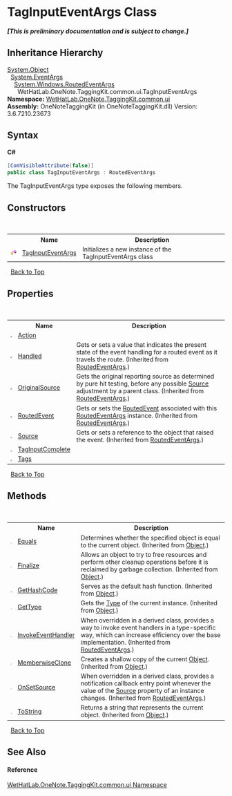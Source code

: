 # TagInputEventArgs Class
 _**\[This is preliminary documentation and is subject to change.\]**_


## Inheritance Hierarchy
<a href="http://msdn2.microsoft.com/en-us/library/e5kfa45b" target="_blank">System.Object</a><br />&nbsp;&nbsp;<a href="http://msdn2.microsoft.com/en-us/library/118wxtk3" target="_blank">System.EventArgs</a><br />&nbsp;&nbsp;&nbsp;&nbsp;<a href="http://msdn2.microsoft.com/en-us/library/ms589740" target="_blank">System.Windows.RoutedEventArgs</a><br />&nbsp;&nbsp;&nbsp;&nbsp;&nbsp;&nbsp;WetHatLab.OneNote.TaggingKit.common.ui.TagInputEventArgs<br />
**Namespace:**&nbsp;<a href="043a9407-ac38-b3ac-7348-a6090af495ad.md">WetHatLab.OneNote.TaggingKit.common.ui</a><br />**Assembly:**&nbsp;OneNoteTaggingKit (in OneNoteTaggingKit.dll) Version: 3.6.7210.23673

## Syntax

**C#**<br />
``` C#
[ComVisibleAttribute(false)]
public class TagInputEventArgs : RoutedEventArgs
```

The TagInputEventArgs type exposes the following members.


## Constructors
&nbsp;<table><tr><th></th><th>Name</th><th>Description</th></tr><tr><td>![Protected method](media/protmethod.gif "Protected method")</td><td><a href="844cceac-3da5-091e-7f62-80727e5f92e0.md">TagInputEventArgs</a></td><td>
Initializes a new instance of the TagInputEventArgs class</td></tr></table>&nbsp;
<a href="#taginputeventargs-class">Back to Top</a>

## Properties
&nbsp;<table><tr><th></th><th>Name</th><th>Description</th></tr><tr><td>![Public property](media/pubproperty.gif "Public property")</td><td><a href="75cec65d-aca3-71e7-0813-93d9026ebb68.md">Action</a></td><td /></tr><tr><td>![Public property](media/pubproperty.gif "Public property")</td><td><a href="http://msdn2.microsoft.com/en-us/library/ms601232" target="_blank">Handled</a></td><td>
Gets or sets a value that indicates the present state of the event handling for a routed event as it travels the route.
 (Inherited from <a href="http://msdn2.microsoft.com/en-us/library/ms589740" target="_blank">RoutedEventArgs</a>.)</td></tr><tr><td>![Public property](media/pubproperty.gif "Public property")</td><td><a href="http://msdn2.microsoft.com/en-us/library/ms601233" target="_blank">OriginalSource</a></td><td>
Gets the original reporting source as determined by pure hit testing, before any possible <a href="http://msdn2.microsoft.com/en-us/library/ms601235" target="_blank">Source</a> adjustment by a parent class.
 (Inherited from <a href="http://msdn2.microsoft.com/en-us/library/ms589740" target="_blank">RoutedEventArgs</a>.)</td></tr><tr><td>![Public property](media/pubproperty.gif "Public property")</td><td><a href="http://msdn2.microsoft.com/en-us/library/ms601234" target="_blank">RoutedEvent</a></td><td>
Gets or sets the <a href="http://msdn2.microsoft.com/en-us/library/ms601234" target="_blank">RoutedEvent</a> associated with this <a href="http://msdn2.microsoft.com/en-us/library/ms589740" target="_blank">RoutedEventArgs</a> instance.
 (Inherited from <a href="http://msdn2.microsoft.com/en-us/library/ms589740" target="_blank">RoutedEventArgs</a>.)</td></tr><tr><td>![Public property](media/pubproperty.gif "Public property")</td><td><a href="http://msdn2.microsoft.com/en-us/library/ms601235" target="_blank">Source</a></td><td>
Gets or sets a reference to the object that raised the event.
 (Inherited from <a href="http://msdn2.microsoft.com/en-us/library/ms589740" target="_blank">RoutedEventArgs</a>.)</td></tr><tr><td>![Public property](media/pubproperty.gif "Public property")</td><td><a href="5c13c2bb-f08a-c063-8446-386b87590132.md">TagInputComplete</a></td><td /></tr><tr><td>![Public property](media/pubproperty.gif "Public property")</td><td><a href="55ab1ef4-1e73-2802-906c-a1a30d5a8c2a.md">Tags</a></td><td /></tr></table>&nbsp;
<a href="#taginputeventargs-class">Back to Top</a>

## Methods
&nbsp;<table><tr><th></th><th>Name</th><th>Description</th></tr><tr><td>![Public method](media/pubmethod.gif "Public method")</td><td><a href="http://msdn2.microsoft.com/en-us/library/bsc2ak47" target="_blank">Equals</a></td><td>
Determines whether the specified object is equal to the current object.
 (Inherited from <a href="http://msdn2.microsoft.com/en-us/library/e5kfa45b" target="_blank">Object</a>.)</td></tr><tr><td>![Protected method](media/protmethod.gif "Protected method")</td><td><a href="http://msdn2.microsoft.com/en-us/library/4k87zsw7" target="_blank">Finalize</a></td><td>
Allows an object to try to free resources and perform other cleanup operations before it is reclaimed by garbage collection.
 (Inherited from <a href="http://msdn2.microsoft.com/en-us/library/e5kfa45b" target="_blank">Object</a>.)</td></tr><tr><td>![Public method](media/pubmethod.gif "Public method")</td><td><a href="http://msdn2.microsoft.com/en-us/library/zdee4b3y" target="_blank">GetHashCode</a></td><td>
Serves as the default hash function.
 (Inherited from <a href="http://msdn2.microsoft.com/en-us/library/e5kfa45b" target="_blank">Object</a>.)</td></tr><tr><td>![Public method](media/pubmethod.gif "Public method")</td><td><a href="http://msdn2.microsoft.com/en-us/library/dfwy45w9" target="_blank">GetType</a></td><td>
Gets the <a href="http://msdn2.microsoft.com/en-us/library/42892f65" target="_blank">Type</a> of the current instance.
 (Inherited from <a href="http://msdn2.microsoft.com/en-us/library/e5kfa45b" target="_blank">Object</a>.)</td></tr><tr><td>![Protected method](media/protmethod.gif "Protected method")</td><td><a href="http://msdn2.microsoft.com/en-us/library/ms521873" target="_blank">InvokeEventHandler</a></td><td>
When overridden in a derived class, provides a way to invoke event handlers in a type-specific way, which can increase efficiency over the base implementation.
 (Inherited from <a href="http://msdn2.microsoft.com/en-us/library/ms589740" target="_blank">RoutedEventArgs</a>.)</td></tr><tr><td>![Protected method](media/protmethod.gif "Protected method")</td><td><a href="http://msdn2.microsoft.com/en-us/library/57ctke0a" target="_blank">MemberwiseClone</a></td><td>
Creates a shallow copy of the current <a href="http://msdn2.microsoft.com/en-us/library/e5kfa45b" target="_blank">Object</a>.
 (Inherited from <a href="http://msdn2.microsoft.com/en-us/library/e5kfa45b" target="_blank">Object</a>.)</td></tr><tr><td>![Protected method](media/protmethod.gif "Protected method")</td><td><a href="http://msdn2.microsoft.com/en-us/library/ms521874" target="_blank">OnSetSource</a></td><td>
When overridden in a derived class, provides a notification callback entry point whenever the value of the <a href="http://msdn2.microsoft.com/en-us/library/ms601235" target="_blank">Source</a> property of an instance changes.
 (Inherited from <a href="http://msdn2.microsoft.com/en-us/library/ms589740" target="_blank">RoutedEventArgs</a>.)</td></tr><tr><td>![Public method](media/pubmethod.gif "Public method")</td><td><a href="http://msdn2.microsoft.com/en-us/library/7bxwbwt2" target="_blank">ToString</a></td><td>
Returns a string that represents the current object.
 (Inherited from <a href="http://msdn2.microsoft.com/en-us/library/e5kfa45b" target="_blank">Object</a>.)</td></tr></table>&nbsp;
<a href="#taginputeventargs-class">Back to Top</a>

## See Also


#### Reference
<a href="043a9407-ac38-b3ac-7348-a6090af495ad.md">WetHatLab.OneNote.TaggingKit.common.ui Namespace</a><br />